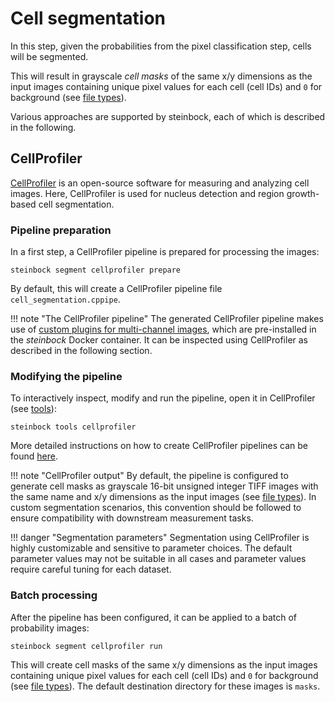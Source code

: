# Cell segmentation

In this step, given the probabilities from the pixel classification step, cells will be segmented.

This will result in grayscale *cell masks* of the same x/y dimensions as the input images containing unique pixel values for each cell (cell IDs) and `0` for background (see [file types](/specs/file-types/)).

Various approaches are supported by steinbock, each of which is described in the following.

## CellProfiler

[CellProfiler](https://cellprofiler.org) is an open-source software for measuring and analyzing cell images. Here, CellProfiler is used for nucleus detection and region growth-based cell segmentation.

### Pipeline preparation

In a first step, a CellProfiler pipeline is prepared for processing the images:

    steinbock segment cellprofiler prepare

By default, this will create a CellProfiler pipeline file `cell_segmentation.cppipe`.

!!! note "The CellProfiler pipeline"
    The generated CellProfiler pipeline makes use of [custom plugins for multi-channel images](https://github.com/BodenmillerGroup/ImcPluginsCP), which are pre-installed in the *steinbock* Docker container. It can be inspected using CellProfiler as described in the following section.    

### Modifying the pipeline

To interactively inspect, modify and run the pipeline, open it in CellProfiler (see [tools](/cli/tools/#cellprofiler)):

    steinbock tools cellprofiler

More detailed instructions on how to create CellProfiler pipelines can be found [here](https://cellprofiler-manual.s3.amazonaws.com/CellProfiler-4.1.3/help/pipelines_building.html).

!!! note "CellProfiler output"
    By default, the pipeline is configured to generate cell masks as grayscale 16-bit unsigned integer TIFF images with the same name and x/y dimensions as the input images (see [file types](/specs/file-types/)). In custom segmentation scenarios, this convention should be followed to ensure compatibility with downstream measurement tasks.

!!! danger "Segmentation parameters"
    Segmentation using CellProfiler is highly customizable and sensitive to parameter choices. The default parameter values may not be suitable in all cases and parameter values require careful tuning for each dataset.

### Batch processing

After the pipeline has been configured, it can be applied to a batch of probability images:

    steinbock segment cellprofiler run

This will create cell masks of the same x/y dimensions as the input images containing unique pixel values for each cell (cell IDs) and `0` for background (see [file types](/specs/file-types/)). The default destination directory for these images is `masks`.
